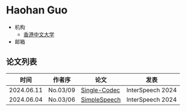 # Haohan Guo

- 机构
  - [香港中文大学](../Institutions/CUHK_香港中文大学.md)
- 邮箱

## 论文列表

| 时间 | 作者序 | 论文 | 发表 |
|:-:|:-:|---|---|
| 2024.06.11 | No.03/09 | [Single-Codec](../Models/Speech_Neural_Codec/2024.06.11_Single-Codec.md) |  InterSpeech 2024
| 2024.06.04 | No.03/06 | [SimpleSpeech](../Models/Diffusion/2024.06.04_SimpleSpeech.md) | InterSpeech 2024